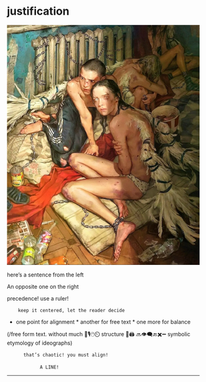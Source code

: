 # justification
![justification](images/justification.jpeg)

here’s a sentence from the left

An opposite one on the right 

precedence! use a ruler!

        keep it centered, let the reader decide

* one point for alignment
		* another for free text
				* one more for balance

(/free form text.   without much 📠🎙️🖱️⏲️ structure 💽🖨️ 🔜👁️‍🗨️🔙✖️➖ symbolic  
etymology of ideographs)

          that’s chaotic! you must align!

                A LINE!
________________________________________
